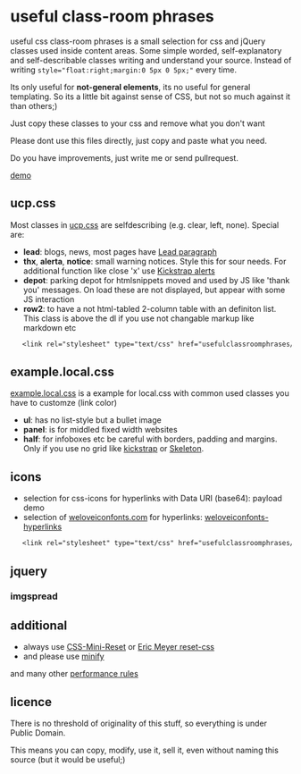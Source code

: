# useful class-room phrases

useful css class-room phrases is a small selection for css and jQuery classes used inside content areas.
Some simple worded, self-explanatory and self-describable classes writing and understand your source.
Instead of writing ```style="float:right;margin:0 5px 0 5px;"``` every time.

Its only useful for **not-general elements**, its no useful for general templating.
So its a little bit against sense of CSS, but not so much against it than others;)

Just copy these classes to your css and remove what you don't want

Please dont use this files directly, just copy and paste what you need. 

Do you have improvements, just write me or send pullrequest.

[demo](http://klml.github.com/usefulclassroomphrases/)

## ucp.css

Most classes in [ucp.css](ucp.css) are selfdescribing (e.g. clear, left, none). Special are:

* **lead**: blogs, news, most pages have [Lead paragraph](http://en.wikipedia.org/wiki/Lead_paragraph)
* **thx**, **alerta**, **notice**: small warning notices. Style this for sour needs. For additional function like close 'x' use [Kickstrap alerts](http://ajkochanowicz.github.com/Kickstrap/javascript.html#alerts)
* **depot**: parking depot for htmlsnippets moved and used by JS like 'thank you' messages. On load these are not displayed, but appear with some JS interaction
* **row2**: to have a not html-tabled 2-column table with an definiton list. This class is above the dl if you use not changable markup like markdown etc

```css
   <link rel="stylesheet" type="text/css" href="usefulclassroomphrases/ucp.css">
```

## example.local.css
[example.local.css](example.local.css) is a example for local.css with common used classes you have to customze (link color)

* **ul**: has no list-style but a bullet image
* **panel**: is for middled fixed width websites
* **half**: for infoboxes etc be careful with borders, padding and margins. Only if you use no grid like [kickstrap](http://ajkochanowicz.github.com/Kickstrap/) or [Skeleton](http://www.getskeleton.com/).


## icons

* selection for css-icons for hyperlinks with Data URI (base64): payload demo
* selection of [weloveiconfonts.com](http://weloveiconfonts.com/) for hyperlinks: [weloveiconfonts-hyperlinks](http://klml.github.io/usefulclassroomphrases/#weloveiconfonts)

```css
   <link rel="stylesheet" type="text/css" href="usefulclassroomphrases/weloveiconfonts-hyperlinks.css">
```

## jquery


### imgspread


## additional

* always use [CSS-Mini-Reset](https://github.com/vladocar/CSS-Mini-Reset) or [Eric Meyer reset-css](http://meyerweb.com/eric/tools/css/reset/)
* and please use [minify](http://code.google.com/p/minify/) 

and many other [performance rules](http://developer.yahoo.com/performance/rules.html/)

## licence

There is no threshold of originality of this stuff, so everything is under Public Domain.

This means you can copy, modify, use it, sell it, even without naming this source (but it would be useful;)
